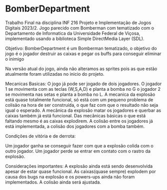 # BomberDepartment
Trabalho Final na disciplina INF 216  Projeto e Implementação de Jogos Digitais 2023/2.
Jogo parecido com Bomberman com tematizado com o Departamento de Informatica da Universidade Federal de Viçosa, implementado usando a biblioteca Simple DirectMedia Layer (SDL). 

Objetivo:
BomberDepartment é um Bomberman tematizado, o objetivo do jogo é o jogador destruir as caixas e pegar os buffs para conseguir eliminar o inimigo

Na versão atual do jogo, ainda não alteramos as sprites pois as que estão atualmente foram utilizadas no inicio do projeto. 

Mecanicas Basicas:
O jogo já pode ser jogado de dois jogadores. O jogador 1 se movimenta com as teclas (W,S,A,D) e planta a bomba no G o jogador 2 se movimenta nas setas e planta a bomba no L. A mecanica da explosão está quase totalmente funcional, só está com um pequeno problema de colisão na hora de ser construída, o que faz com que o resultado não seja igual o esperado. A mecânica da explosão matar os jogadores e querbar as caixas também já está funcional. Das mecânicas básicas o que está faltando mesmo é as caixas explodirem. A colisão entre os jogadores já está implementada, a colisão dos jogadores com a bomba também.

Condições de vitória e de derrota:

Um jogador ganha se conseguir fazer com que a explosão colida com o outro jogador.
Um jogador perde se entrar em contato com o rastro da explosão.

Considerações importantes: 
A explosão ainda está sendo desenvolvida apesar de estar quase funcional.
As caixas(quase sempre) explodem por causa dos bugs na explosão e os powers-ups ainda não foram implementados.
A colisão ainda será ajustada.
